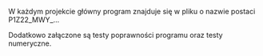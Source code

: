 W każdym projekcie główny program znajduje się w pliku o nazwie postaci P1Z22_MWY_...

Dodatkowo załączone są testy poprawności programu oraz testy numeryczne.

